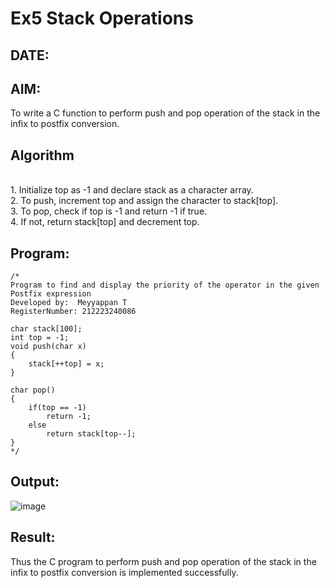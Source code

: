 # Ex5 Stack Operations
## DATE:
## AIM:
To write a C function to perform push and pop operation of the stack in the infix to postfix conversion.

## Algorithm
<br>1. Initialize top as -1 and declare stack as a character array.
<br>2. To push, increment top and assign the character to stack[top].
<br>3. To pop, check if top is -1 and return -1 if true.
<br>4. If not, return stack[top] and decrement top.

## Program:
```
/*
Program to find and display the priority of the operator in the given Postfix expression
Developed by:  Meyyappan T    
RegisterNumber: 212223240086
 
char stack[100]; 
int top = -1; 
void push(char x) 
{ 
    stack[++top] = x; 
} 
 
char pop() 
{ 
    if(top == -1) 
        return -1; 
    else 
        return stack[top--]; 
} 
*/
```

## Output:
![image](https://github.com/user-attachments/assets/eaa49ad7-dc4f-4985-8368-c884d11b93e2)



## Result:
Thus the C program to perform push and pop operation of the stack in the infix to postfix conversion is implemented successfully.
